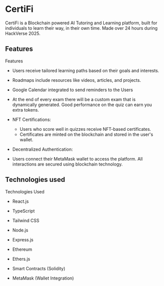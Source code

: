 # CertiFi

CertiFi is a Blockchain powered AI Tutoring and Learning platform, built for individuals to learn their way, in their own time. Made over 24 hours during HackVerse 2025.

## Features
Features

- Users receive tailored learning paths based on their goals and interests.

- Roadmaps include resources like videos, articles, and projects.

- Google Calendar integrated to send reminders to the Users

- At the end of every exam there will be a custom exam that is dynamically generated. Good performance on the quiz can earn you extra tokens.

- NFT Certifications:
    - Users who score well in quizzes receive NFT-based certificates.
    - Certificates are minted on the blockchain and stored in the user's wallet.

- Decentralized Authentication:

- Users connect their MetaMask wallet to access the platform. All interactions are secured using blockchain technology.

## Technologies used
Technologies Used

  - React.js

  - TypeScript

  - Tailwind CSS

  - Node.js

  - Express.js

  - Ethereum

  - Ethers.js

  - Smart Contracts (Solidity)

  - MetaMask (Wallet Integration)
